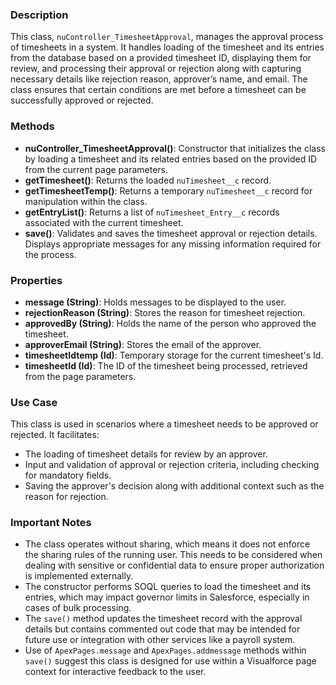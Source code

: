 ### Description
This class, `nuController_TimesheetApproval`, manages the approval process of timesheets in a system. It handles loading of the timesheet and its entries from the database based on a provided timesheet ID, displaying them for review, and processing their approval or rejection along with capturing necessary details like rejection reason, approver’s name, and email. The class ensures that certain conditions are met before a timesheet can be successfully approved or rejected.

### Methods
- **nuController_TimesheetApproval()**: Constructor that initializes the class by loading a timesheet and its related entries based on the provided ID from the current page parameters.
- **getTimesheet()**: Returns the loaded `nuTimesheet__c` record.
- **getTimesheetTemp()**: Returns a temporary `nuTimesheet__c` record for manipulation within the class.
- **getEntryList()**: Returns a list of `nuTimesheet_Entry__c` records associated with the current timesheet.
- **save()**: Validates and saves the timesheet approval or rejection details. Displays appropriate messages for any missing information required for the process.

### Properties
- **message (String)**: Holds messages to be displayed to the user.
- **rejectionReason (String)**: Stores the reason for timesheet rejection.
- **approvedBy (String)**: Holds the name of the person who approved the timesheet.
- **approverEmail (String)**: Stores the email of the approver.
- **timesheetIdtemp (Id)**: Temporary storage for the current timesheet's Id.
- **timesheetId (Id)**: The ID of the timesheet being processed, retrieved from the page parameters.

### Use Case
This class is used in scenarios where a timesheet needs to be approved or rejected. It facilitates:
- The loading of timesheet details for review by an approver.
- Input and validation of approval or rejection criteria, including checking for mandatory fields.
- Saving the approver's decision along with additional context such as the reason for rejection.

### Important Notes
- The class operates without sharing, which means it does not enforce the sharing rules of the running user. This needs to be considered when dealing with sensitive or confidential data to ensure proper authorization is implemented externally.
- The constructor performs SOQL queries to load the timesheet and its entries, which may impact governor limits in Salesforce, especially in cases of bulk processing.
- The `save()` method updates the timesheet record with the approval details but contains commented out code that may be intended for future use or integration with other services like a payroll system.
- Use of `ApexPages.message` and `ApexPages.addmessage` methods within `save()` suggest this class is designed for use within a Visualforce page context for interactive feedback to the user.